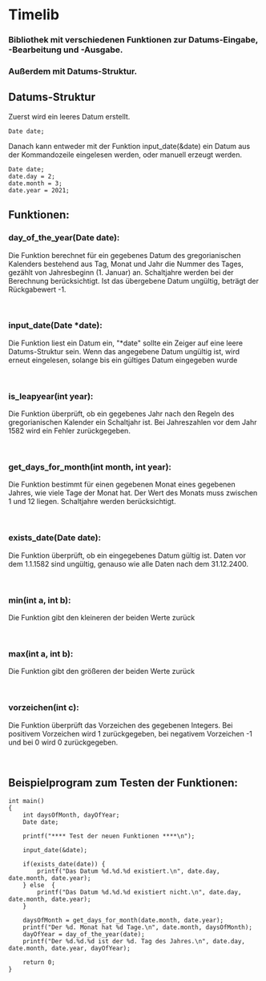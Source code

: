 # Timelib
### Bibliothek mit verschiedenen Funktionen zur Datums-Eingabe, -Bearbeitung und -Ausgabe.
### Außerdem mit Datums-Struktur.

## Datums-Struktur
Zuerst wird ein leeres Datum erstellt.
```
Date date;
```
Danach kann entweder mit der Funktion input_date(&date) ein Datum aus der Kommandozeile
eingelesen werden, oder manuell erzeugt werden.
```
Date date;
date.day = 2;
date.month = 3;
date.year = 2021;
```


## Funktionen:

### day_of_the_year(Date date):
Die Funktion berechnet für ein gegebenes Datum des gregorianischen Kalenders bestehend aus Tag, Monat
und Jahr die Nummer des Tages, gezählt von Jahresbeginn (1. Januar) an. Schaltjahre werden bei der
Berechnung berücksichtigt. Ist das übergebene Datum ungültig, beträgt der Rückgabewert -1.

<br>

### input_date(Date *date):
Die Funktion liest ein Datum ein, "*date" sollte ein Zeiger auf eine leere Datums-Struktur sein. 
Wenn das angegebene Datum ungültig ist, wird erneut eingelesen, solange bis ein gültiges Datum eingegeben wurde

<br>

### is_leapyear(int year):
Die Funktion überprüft, ob ein gegebenes Jahr nach den Regeln des gregorianischen Kalender ein Schaltjahr
ist. Bei Jahreszahlen vor dem Jahr 1582 wird ein Fehler zurückgegeben. 

<br>

### get_days_for_month(int month, int year):
Die Funktion bestimmt für einen gegebenen Monat eines gegebenen Jahres, wie viele Tage der Monat hat. Der
Wert des Monats muss zwischen 1 und 12 liegen. Schaltjahre werden berücksichtigt.

<br> 

### exists_date(Date date):
Die Funktion überprüft, ob ein eingegebenes Datum gültig ist. Daten vor dem 1.1.1582 sind ungültig, genauso
wie alle Daten nach dem 31.12.2400.

<br>

### min(int a, int b):
Die Funktion gibt den kleineren der beiden Werte zurück

<br> 

### max(int a, int b):
Die Funktion gibt den größeren der beiden Werte zurück

<br> 

### vorzeichen(int c):
Die Funktion überprüft das Vorzeichen des gegebenen Integers. Bei positivem Vorzeichen wird 1 zurückgegeben, 
bei negativem Vorzeichen -1 und bei 0 wird 0 zurückgegeben.

<br>

## Beispielprogram zum Testen der Funktionen:

```
int main()
{
    int daysOfMonth, dayOfYear;
    Date date;

    printf("**** Test der neuen Funktionen ****\n");

    input_date(&date);

    if(exists_date(date)) {
        printf("Das Datum %d.%d.%d existiert.\n", date.day, date.month, date.year);
    } else  {
        printf("Das Datum %d.%d.%d existiert nicht.\n", date.day, date.month, date.year);
    }

    daysOfMonth = get_days_for_month(date.month, date.year);
    printf("Der %d. Monat hat %d Tage.\n", date.month, daysOfMonth);
    dayOfYear = day_of_the_year(date);
    printf("Der %d.%d.%d ist der %d. Tag des Jahres.\n", date.day, date.month, date.year, dayOfYear);

    return 0;
}
```